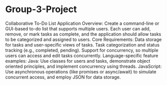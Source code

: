 # Group-3-Project

Collaborative To-Do List Application
Overview: Create a command-line or GUI-based to-do list that supports multiple users. Each user can add, remove, or mark tasks as complete, and the application should allow tasks to be categorized and assigned to users.
Core Requirements:
Data storage for tasks and user-specific views of tasks.
Task categorization and status tracking (e.g., completed, pending).
Support for concurrency, so multiple users can access and edit tasks concurrently.
Language-specific feature examples:
Java: Use classes for users and tasks, demonstrate object oriented principles, and implement concurrency using threads.
JavaScript: Use asynchronous operations (like promises or async/await) to simulate concurrent access, and employ JSON for data storage.
